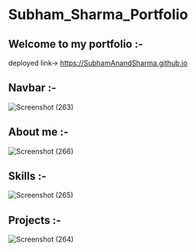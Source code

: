 # Subham_Sharma_Portfolio
## Welcome to my portfolio :-

deployed link-> https://SubhamAnandSharma.github.io

## Navbar :-

![Screenshot (263)]()

## About me :-

![Screenshot (266)]()

## Skills :-

![Screenshot (265)](https://user-images.githubusercontent.com/101568121/190862624-70333197-410b-4166-8685-1a623bfd6b92.png)

## Projects :-

![Screenshot (264)]()

